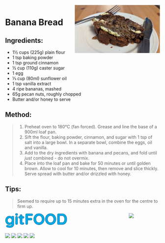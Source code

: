  <img src="bananabread/images/main.jpg" width="55%" align="right" />

# Banana Bread

## Ingredients:

- 1½ cups (225g) plain flour
- 1 tsp baking powder
- 1 tsp ground cinnamon
- ½ cup (110g) caster sugar
- 1 egg
- ⅓ cup (80ml) sunflower oil
- 1 tsp vanilla extract
- 4 ripe bananas, mashed
- 65g pecan nuts, roughly chopped
- Butter and/or honey to serve

## Method:

> 1. Preheat oven to 180°C (fan forced). Grease and line the base of a 900ml loaf pan.
> 2. Sift the flour, baking powder, cinnamon, and sugar with 1 tsp of salt into a large bowl. In a separate bowl, combine the eggs, oil and vanilla.
> 3. Add to the dry ingredients with banana and pecans, and fold until _just_ combined - do not overmix.
> 4. Place into the loaf pan and bake for 50 minutes or until golden brown. Allow to cool for 10 minutes, then remove and slice thickly. Serve spread with butter and/or drizzled with honey.

## Tips:

> Seemed to require up to 15 minutes extra in the oven for the centre to firm up.

<img src="../images/logo_sm.png" width="40%" />

<img src="https://profile-counter.glitch.me/gitfood_bananabread/count.svg" width="20%" align="right" />

<img src="https://img.shields.io/badge/tag-baked-blue.svg" /> <img src="https://img.shields.io/badge/tag-dessert-blue.svg" /> <img src="https://img.shields.io/badge/tag-snack-blue.svg" /> <img src="https://img.shields.io/badge/tag-vegan-blue.svg" /> <img src="https://img.shields.io/badge/tag-vegetarian-blue.svg" /> 